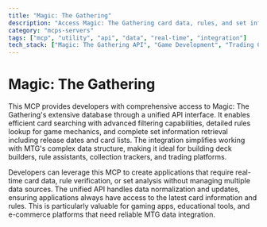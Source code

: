 ```yaml
---
title: "Magic: The Gathering"
description: "Access Magic: The Gathering card data, rules, and set information through unified API integration for developers."
category: "mcps-servers"
tags: ["mcp", "utility", "api", "data", "real-time", "integration"]
tech_stack: ["Magic: The Gathering API", "Game Development", "Trading Card Games", "Database Integration", "REST APIs"]
---
```


# Magic: The Gathering

This MCP provides developers with comprehensive access to Magic: The Gathering's extensive database through a unified API interface. It enables efficient card searching with advanced filtering capabilities, detailed rules lookup for game mechanics, and complete set information retrieval including release dates and card lists. The integration simplifies working with MTG's complex data structure, making it ideal for building deck builders, rule assistants, collection trackers, and trading platforms.

Developers can leverage this MCP to create applications that require real-time card data, rule verification, or set analysis without managing multiple data sources. The unified API handles data normalization and updates, ensuring applications always have access to the latest card information and rules. This is particularly valuable for gaming apps, educational tools, and e-commerce platforms that need reliable MTG data integration.
